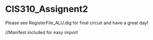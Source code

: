 # CIS310_Assignent2
Please see RegisterFile_ALU.dig for final circuit and have a great day!

//Manifest included for easy import
